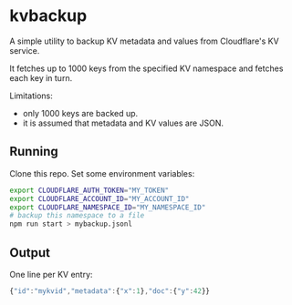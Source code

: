 # kvbackup

A simple utility to backup KV metadata and values from Cloudflare's KV service.

It fetches up to 1000 keys from the specified KV namespace and fetches each key in turn.

Limitations:

- only 1000 keys are backed up.
- it is assumed that metadata and KV values are JSON.

## Running

Clone this repo. Set some environment variables:

```sh
export CLOUDFLARE_AUTH_TOKEN="MY_TOKEN"
export CLOUDFLARE_ACCOUNT_ID="MY_ACCOUNT_ID"
export CLOUDFLARE_NAMESPACE_ID="MY_NAMESPACE_ID"
# backup this namespace to a file
npm run start > mybackup.jsonl
```

## Output

One line per KV entry:

```js
{"id":"mykvid","metadata":{"x":1},"doc":{"y":42}}
```

